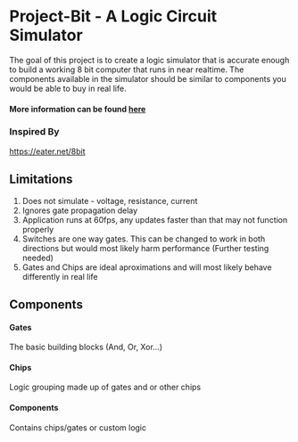 # Project-Bit - A Logic Circuit Simulator

The goal of this project is to create a logic simulator that is accurate enough to build a working 8 bit computer that runs in near realtime. The components available in the simulator should be similar to components you would be able to buy in real life.

#### More information can be found **[here](https://www.polklabs.com/project/bit-simulator)**

### Inspired By
https://eater.net/8bit

## Limitations
1. Does not simulate - voltage, resistance, current
2. Ignores gate propagation delay
3. Application runs at 60fps, any updates faster than that may not function properly
4. Switches are one way gates. This can be changed to work in both directions but would most likely harm performance 
(Further testing needed)
5. Gates and Chips are ideal aproximations and will most likely behave differently in real life

## Components
#### Gates
The basic building blocks (And, Or, Xor...)
#### Chips
Logic grouping made up of gates and or other chips
#### Components
Contains chips/gates or custom logic

